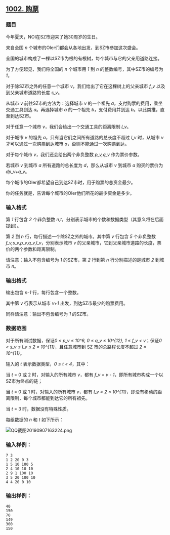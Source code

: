 ## [1002. 购票](https://www.acwing.com/problem/content/1004/)

### 题目

今年夏天，NOI在SZ市迎来了她30周岁的生日。

来自全国 *n* 个城市的OIer们都会从各地出发，到SZ市参加这次盛会。

全国的城市构成了一棵以SZ市为根的有根树，每个城市与它的父亲用道路连接。

为了方便起见，我们将全国的 *n* 个城市用 *1* 到 *n* 的整数编号，其中SZ市的编号为 *1*。

对于除SZ市之外的任意一个城市 *v*，我们给出了它在这棵树上的父亲城市 *f_v* 以及到父亲城市道路的长度 *s_v*。

从城市 *v* 前往SZ市的方法为：选择城市 *v* 的一个祖先 *a*，支付购票的费用，乘坐交通工具到达 *a*。再选择城市 *a* 的一个祖先 *b*，支付费用并到达 *b*。以此类推，直至到达SZ市。

对于任意一个城市 *v*，我们会给出一个交通工具的距离限制 *l_v*。

对于城市 *v* 的祖先 *a*，只有当它们之间所有道路的总长度不超过 *l_v* 时，从城市 *v* 才可以通过一次购票到达城市 *a*，否则不能通过一次购票到达。

对于每个城市 *v*，我们还会给出两个非负整数 *p_v,q_v* 作为票价参数。

若城市 *v* 到城市 *a* 所有道路的总长度为 *d*，那么从城市 *v* 到城市 *a* 购买的票价为 *dp_v+q_v*。

每个城市的OIer都希望自己到达SZ市时，用于购票的总资金最少。

你的任务就是，告诉每个城市的OIer他们所花的最少资金是多少。

### 输入格式

第 *1* 行包含 *2* 个非负整数 *n,t*，分别表示城市的个数和数据类型（其意义将在后面提到）。

第 *2* 到 *n* 行，每行描述一个除SZ之外的城市。其中第 *v* 行包含 *5* 个非负整数 *f_v,s_v,p_v,q_v,l_v*，分别表示城市 *v* 的父亲城市，它到父亲城市道路的长度，票价的两个参数和距离限制。

请注意：输入不包含编号为 *1* 的SZ市，第 *2* 行到第 *n* 行分别描述的是城市 *2* 到城市 *n*。

### 输出格式

输出包含 *n-1* 行，每行包含一个整数。

其中第 *v* 行表示从城市 *v+1* 出发，到达SZ市最少的购票费用。

同样请注意：输出不包含编号为 *1* 的SZ市。

### 数据范围

对于所有测试数据，保证*0 ≤ p_v ≤ 10^6, 0 ≤ q_v ≤ 10^{12}, 1 ≤ f_v < v*；保证*0 < s_v ≤ l_v ≤ 2 × 10^{11}*，且任意城市到 SZ 市的总路程长度不超过 *2 × 10^{11}*。

输入的 *t* 表示数据类型，*0 ≤ t < 4*，其中：

当 *t* = 0 或 2 时，对输入的所有城市 *v*，都有 *f_v = v - 1*，即所有城市构成一个以SZ市为终点的链；

当 *t* = 0 或 1 时，对输入的所有城市 *v*，都有 *l_v = 2 × 10^{11}*，即没有移动的距离限制，每个城市都能到达它的所有祖先。

当 *t* = 3 时，数据没有特殊性质。

每组数据的 *n* 和 *t* 如下所示：

 ![QQ截图20190907163224.png](https://cdn.acwing.com/media/article/image/2019/09/07/19_0ee71b7ed1-QQ截图20190907163224.png)

### 输入样例：

```
7 3
1 2 20 0 3
1 5 10 100 5
2 4 10 10 10
2 9 1 100 10
3 5 20 100 10
4 4 20 0 10
```

### 输出样例：

```
40
150
70
149
300
150
```
